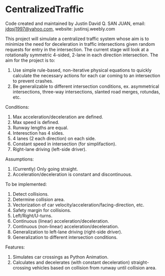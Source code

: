 # CentralizedTraffic
Code created and maintained by Justin David Q. SAN JUAN, 
email: jdqsj1997@yahoo.com,
website: justinsj.weebly.com

This project will simulate a centralized traffic system whose aim is to minimize the need for deceleration in traffic intersections given random requests for entry in the intersection. The current stage will look at a rotationally symmetric 4-sided, 2-lane in each direction intersection. The aim for the project is to: 
  1. Use simple rule-based, non-iterative physical equations to quickly calculate the necessary actions for each car coming to an intersection to prevent crashes. 
  2. Be generalizable to different intersection conditions, ex. asymmetrical intersections, three-way intersections, slanted road merges, rotundas, etc.

Conditions: 
  1. Max acceleration/deceleration are defined.
  2. Max speed is defined.
  3. Runway lengths are equal.
  4. Interesction has 4 sides.
  5. 4 lanes (2 each direction) on each side.
  6. Constant speed in intersection (for simplifaction).
  7. Right-lane driving (left-side driver).
  
Assumptions:  
  1. (Currently) Only going straight.
  2. Acceleration/deceleration is constant and discontinuous.
  
To be implemented:
  1. Detect collisions.
  2. Determine collision area.
  3. Vectorization of car velocity/acceleration/facing-direction, etc.
  4. Safety margin for collisions.
  5. Left/Right/U-turns.
  6. Continuous (linear) acceleration/deceleration.
  7. Continuous (non-linear) acceleration/deceleration.
  8. Generalization to left-lane driving (right-side driver).
  9. Generalization to different intersection conditions.

Features:
  1. Simulates car crossings as Python Animation.
  2. Calculates and decelerates (with constant deceleration) straight-crossing vehicles based on collision from runway until collision area.
  
